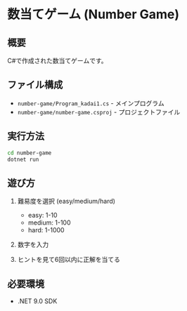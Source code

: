 # 数当てゲーム (Number Game)

## 概要
C#で作成された数当てゲームです。

## ファイル構成
- `number-game/Program_kadai1.cs` - メインプログラム
- `number-game/number-game.csproj` - プロジェクトファイル

## 実行方法
```bash
cd number-game
dotnet run
```

## 遊び方
1. 難易度を選択 (easy/medium/hard)
   - easy: 1-10
   - medium: 1-100  
   - hard: 1-1000

2. 数字を入力
3. ヒントを見て6回以内に正解を当てる

## 必要環境
- .NET 9.0 SDK